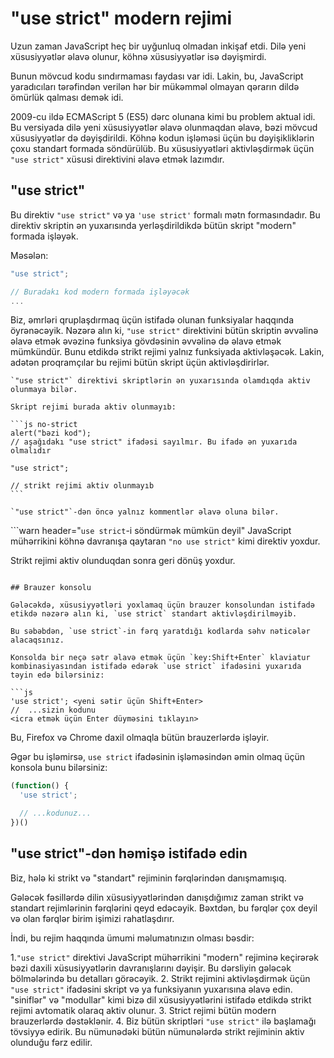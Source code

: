 # "use strict" modern rejimi

Uzun zaman JavaScript heç bir uyğunluq olmadan inkişaf etdi. Dilə yeni xüsusiyyətlər əlavə olunur, köhnə xüsusiyyətlər isə dəyişmirdi.

Bunun mövcud kodu sındırmaması faydası var idi. Lakin, bu, JavaScript yaradıcıları tərəfindən verilən hər bir mükəmməl olmayan qərarın dildə ömürlük qalması demək idi.

2009-cu ildə ECMAScript 5 (ES5) dərc olunana kimi bu problem aktual idi. Bu versiyada dilə yeni xüsusiyyətlər əlavə olunmaqdan əlavə, bəzi mövcud xüsusiyyətlər də dəyişdirildi. Köhnə kodun işləməsi üçün bu dəyişikliklərin çoxu standart formada söndürülüb. Bu xüsusiyyətləri aktivləşdirmək üçün `"use strict"` xüsusi direktivini əlavə etmək lazımdır.

## "use strict"

Bu direktiv `"use strict"` və ya `'use strict'` formalı mətn formasındadır. Bu direktiv skriptin ən yuxarısında yerləşdirildikdə bütün skript "modern" formada işləyək.

Məsələn:

```js
"use strict";

// Buradakı kod modern formada işləyəcək
...
```

Biz, əmrləri qruplaşdırmaq üçün istifadə olunan funksiyalar haqqında öyrənəcəyik. Nəzərə alın ki, `"use strict"` direktivini bütün skriptin əvvəlinə əlavə etmək əvəzinə funksiya gövdəsinin əvvəlinə də əlavə etmək mümkündür. Bunu etdikdə strikt rejimi yalnız funksiyada aktivləşəcək. Lakin, adətən proqramçılar bu rejimi bütün skript üçün aktivləşdirirlər.


````warn header="\"use strict\" direktivinin ən yuxarıda olmasından əmin olun"
`"use strict"` direktivi skriptlərin ən yuxarısında olamdıqda aktiv olunmaya bilər.

Skript rejimi burada aktiv olunmayıb:

```js no-strict
alert("bəzi kod");
// aşağıdakı "use strict" ifadəsi sayılmır. Bu ifadə ən yuxarıda olmalıdır

"use strict";

// strikt rejimi aktiv olunmayıb
```

`"use strict"`-dən öncə yalnız kommentlər əlavə oluna bilər.
````

```warn header="`use strict`-i söndürmək mümkün deyil"
JavaScript mühərrikini köhnə davranışa qaytaran `"no use strict"` kimi direktiv yoxdur.

Strikt rejimi aktiv olunduqdan sonra geri dönüş yoxdur.
```

## Brauzer konsolu

Gələcəkdə, xüsusiyyətləri yoxlamaq üçün brauzer konsolundan istifadə etikdə nəzərə alın ki, `use strict` standart aktivləşdirilməyib.

Bu səbəbdən, `use strict`-in fərq yaratdığı kodlarda səhv nəticələr alacaqsınız.

Konsolda bir neçə sətr əlavə etmək üçün `key:Shift+Enter` klaviatur kombinasiyasından istifadə edərək `use strict` ifadəsini yuxarıda təyin edə bilərsiniz:

```js
'use strict'; <yeni sətir üçün Shift+Enter>
//  ...sizin kodunu
<icra etmək üçün Enter düyməsini tıklayın>
```

Bu, Firefox və Chrome daxil olmaqla bütün brauzerlərdə işləyir.

Əgər bu işləmirsə, `use strict` ifadəsinin işləməsindən əmin olmaq üçün konsola bunu bilərsiniz:

```js
(function() {
  'use strict';

  // ...kodunuz...
})()
```

## "use strict"-dən həmişə istifadə edin

Biz, hələ ki strikt və "standart" rejiminin fərqlərindən danışmamışıq.

Gələcək fəsillərdə dilin xüsusiyyətlərindən danışdığımız zaman strikt və standart rejimlərinin fərqlərini qeyd edəcəyik. Bəxtdən, bu fərqlər çox deyil və olan fərqlər birim işimizi rahatlaşdırır.

İndi, bu rejim haqqında ümumi məlumatınızın olması bəsdir:

1.`"use strict"` direktivi JavaScript mühərrikini "modern" rejiminə keçirərək bəzi daxili xüsusiyyətlərin davranışlarını dəyişir. Bu dərsliyin gələcək bölmələrində bu detalları görəcəyik.
2. Strikt rejimini aktivləşdirmək üçün `"use strict"` ifadəsini skript və ya funksiyanın yuxarısına əlavə edin. "siniflər" və "modullar" kimi bizə dil xüsusiyyətlərini istifadə etdikdə strikt rejimi avtomatik olaraq aktiv olunur.
3. Strict rejimi bütün modern brauzerlərdə dəstəklənir.
4. Biz bütün skriptləri `"use strict"` ilə başlamağı tövsiyyə edirik. Bu nümunədəki bütün nümunələrdə strikt rejiminin aktiv olunduğu fərz edilir.
